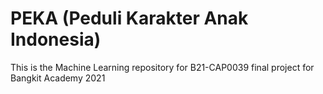 # PEKA (Peduli Karakter Anak Indonesia)
This is the Machine Learning repository for B21-CAP0039 final project for Bangkit Academy 2021
